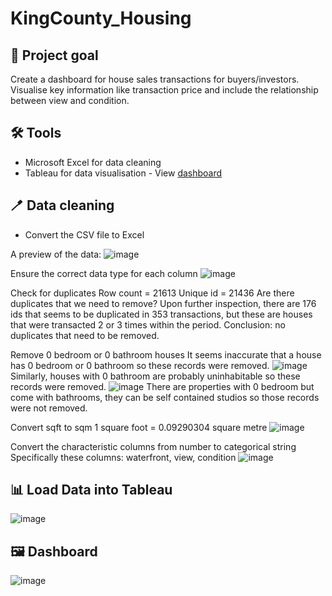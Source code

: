 # KingCounty_Housing

## 🎯 Project goal
Create a dashboard for house sales transactions for buyers/investors. Visualise key information like transaction price and include the relationship between view and condition. 

## 🛠️ Tools
- Microsoft Excel for data cleaning
- Tableau for data visualisation - View [dashboard](https://public.tableau.com/app/profile/harry.bui/viz/KingCountryHouseSales2014-2015/KingCountyHouseSales?publish=yes)

## 🪥 Data cleaning
- Convert the CSV file to Excel

A preview of the data:
![image](https://github.com/HarryQBui/KingCounty_Housing/assets/95842183/de799415-119f-4a6d-8286-944a70be44f4)

Ensure the correct data type for each column
![image](https://github.com/HarryQBui/KingCounty_Housing/assets/95842183/9fe22e95-971f-4230-bc0c-76336dfe7368)

Check for duplicates
Row count = 21613
Unique id = 21436
Are there duplicates that we need to remove?
Upon further inspection, there are 176 ids that seems to be duplicated in 353 transactions, but these are houses that were transacted 2 or 3 times within the period. 
Conclusion: no duplicates that need to be removed.

Remove 0 bedroom or 0 bathroom houses
It seems inaccurate that a house has 0 bedroom or 0 bathroom so these records were removed.
![image](https://github.com/HarryQBui/KingCounty_Housing/assets/95842183/13c96c6d-b5d2-40e2-91e9-3dc76d033928)
Similarly, houses with 0 bathroom are probably uninhabitable so these records were removed.
![image](https://github.com/HarryQBui/KingCounty_Housing/assets/95842183/4a9f1df9-2ecb-44dd-a18e-4b0541557dfd)
There are properties with 0 bedroom but come with bathrooms, they can be self contained studios so those records were not removed.

Convert sqft to sqm
1 square foot = 0.09290304 square metre
![image](https://github.com/HarryQBui/KingCounty_Housing/assets/95842183/5360a5c6-9197-4c25-b346-d173f672a322)

Convert the characteristic columns from number to categorical string
Specifically these columns: waterfront, view, condition
![image](https://github.com/HarryQBui/KingCounty_Housing/assets/95842183/afa9f30c-cc3f-4327-b825-9cdb834c743a)

## 📊 Load Data into Tableau
![image](https://github.com/HarryQBui/KingCounty_Housing/assets/95842183/0cd7b353-1b69-4e45-a5b9-e2f7ab773b2c)

## 🖼️ Dashboard
![image](https://github.com/HarryQBui/KingCounty_Housing/assets/95842183/b7041dc5-da63-4424-acbd-4b2aaf76d711)


